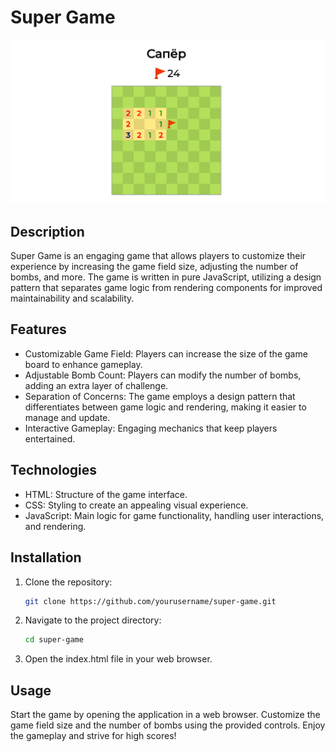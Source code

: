 # Super Game

![Supper Game](./image.png)

## Description
Super Game is an engaging game that allows players to customize their experience by increasing the game field size, adjusting the number of bombs, and more. The game is written in pure JavaScript, utilizing a design pattern that separates game logic from rendering components for improved maintainability and scalability.

## Features
- Customizable Game Field: Players can increase the size of the game board to enhance gameplay.
- Adjustable Bomb Count: Players can modify the number of bombs, adding an extra layer of challenge.
- Separation of Concerns: The game employs a design pattern that differentiates between game logic and rendering, making it easier to manage and update.
- Interactive Gameplay: Engaging mechanics that keep players entertained.


## Technologies
- HTML: Structure of the game interface.
- CSS: Styling to create an appealing visual experience.
- JavaScript: Main logic for game functionality, handling user interactions, and rendering.

## Installation
1. Clone the repository:
    ```bash
    git clone https://github.com/yourusername/super-game.git
    ```

2. Navigate to the project directory:
    ```bash
    cd super-game
    ```
3. Open the index.html file in your web browser.

## Usage
Start the game by opening the application in a web browser.
Customize the game field size and the number of bombs using the provided controls.
Enjoy the gameplay and strive for high scores!